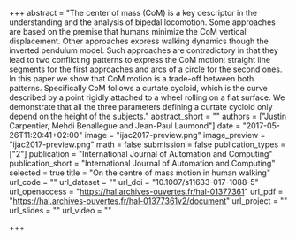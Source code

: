 +++
abstract = "The center of mass (CoM) is a key descriptor in the understanding and the analysis of bipedal locomotion. Some approaches are based on the premise that humans minimize the CoM vertical displacement. Other approaches express walking dynamics though the inverted pendulum model. Such approaches are contradictory in that they lead to two conflicting patterns to express the CoM motion: straight line segments for the first approaches and arcs of a circle for the second ones. In this paper we show that CoM motion is a trade-off between both patterns. Specifically CoM follows a curtate cycloid, which is the curve described by a point rigidly attached to a wheel rolling on a flat surface. We demonstrate that all the three parameters defining a curtate cycloid only depend on the height of the subjects."
abstract_short = ""
authors = ["Justin Carpentier, Mehdi Benallegue and Jean-Paul Laumond"]
date = "2017-05-26T11:20:41+02:00"
image = "ijac2017-preview.png"
image_preview = "ijac2017-preview.png"
math = false
submission = false
publication_types = ["2"]
publication = "International Journal of Automation and Computing"
publication_short = "International Journal of Automation and Computing"
selected = true
title = "On the centre of mass motion in human walking"
url_code = ""
url_dataset = ""
url_doi = "10.1007/s11633-017-1088-5"
url_openaccess = "https://hal.archives-ouvertes.fr/hal-01377361"
url_pdf = "https://hal.archives-ouvertes.fr/hal-01377361v2/document"
url_project = ""
url_slides = ""
url_video = ""

+++

